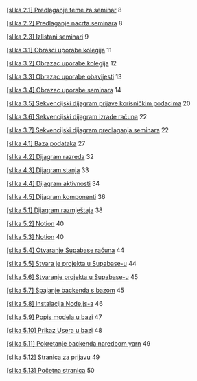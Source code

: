 <div class="dotted">

<tocRow class="ml-0"> [[slika 2.1] Predlaganje teme za seminar](#s2.1) <dots></dots> 8 </tocRow>

<tocRow class="ml-0"> [[slika 2.2] Predlaganje nacrta seminara](#s2.2) <dots></dots> 8 </tocRow>

<tocRow class="ml-0"> [[slika 2.3] Izlistani seminari](#s2.3) <dots></dots> 9 </tocRow>

<tocRow class="ml-0"> [[slika 3.1] Obrasci uporabe kolegija](#s3.1) <dots></dots> 11 </tocRow>

<tocRow class="ml-0"> [[slika 3.2] Obrazac uporabe kolegija](#s3.2) <dots></dots> 12 </tocRow>

<tocRow class="ml-0"> [[slika 3.3] Obrazac uporabe obavijesti](#s3.3) <dots></dots> 13 </tocRow>

<tocRow class="ml-0"> [[slika 3.4] Obrazac uporabe seminara](#s3.4) <dots></dots> 14 </tocRow>

<tocRow class="ml-0"> [[slika 3.5] Sekvencijski dijagram prijave korisničkim podacima](#s3.5) <dots></dots> 20 </tocRow>

<tocRow class="ml-0"> [[slika 3.6] Sekvencijski dijagram izrade računa](#s3.6) <dots></dots> 22 </tocRow>

<tocRow class="ml-0"> [[slika 3.7] Sekvencijski dijagram predlaganja seminara](#s3.7) <dots></dots> 22 </tocRow>

<tocRow class="ml-0"> [[slika 4.1] Baza podataka](#s4.1) <dots></dots> 27 </tocRow>

<tocRow class="ml-0"> [[slika 4.2] Dijagram razreda](#s4.2) <dots></dots> 32 </tocRow>

<tocRow class="ml-0"> [[slika 4.3] Dijagram stanja](#s4.3) <dots></dots> 33 </tocRow>

<tocRow class="ml-0"> [[slika 4.4] Dijagram aktivnosti](#s4.4) <dots></dots> 34 </tocRow>

<tocRow class="ml-0"> [[slika 4.5] Dijagram komponenti](#s4.5) <dots></dots> 36 </tocRow>

<tocRow class="ml-0"> [[slika 5.1] Dijagram razmještaja](#s5.1) <dots></dots> 38 </tocRow>

<tocRow class="ml-0"> [[slika 5.2] Notion](#s5.2) <dots></dots> 40 </tocRow>

<tocRow class="ml-0"> [[slika 5.3] Notion](#s5.3) <dots></dots> 40 </tocRow>

<tocRow class="ml-0"> [[slika 5.4] Otvaranje Supabase računa](#s5.4) <dots></dots> 44 </tocRow>

<tocRow class="ml-0"> [[slika 5.5] Stvara je projekta u Supabase-u](#s5.5) <dots></dots> 44 </tocRow>

<tocRow class="ml-0"> [[slika 5.6] Stvaranje projekta u Supabase-u](#s5.6) <dots></dots> 45 </tocRow>

<tocRow class="ml-0"> [[slika 5.7] Spajanje backenda s bazom](#s5.7) <dots></dots> 45 </tocRow>

<tocRow class="ml-0"> [[slika 5.8] Instalacija Node.js-a](#s5.8) <dots></dots> 46 </tocRow>

<tocRow class="ml-0"> [[slika 5.9] Popis modela u bazi](#s5.9) <dots></dots> 47 </tocRow>

<tocRow class="ml-0"> [[slika 5.10] Prikaz Usera u bazi](#s5.10) <dots></dots> 48 </tocRow>

<tocRow class="ml-0"> [[slika 5.11] Pokretanje backenda naredbom yarn](#s5.11) <dots></dots> 49 </tocRow>

<tocRow class="ml-0"> [[slika 5.12] Stranica za prijavu](#s5.12) <dots></dots> 49 </tocRow>

<tocRow class="ml-0"> [[slika 5.13] Početna stranica](#s5.13) <dots></dots> 50 </tocRow>

</div>
